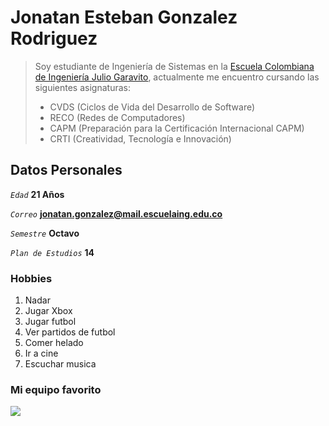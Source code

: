 # Jonatan Esteban Gonzalez Rodriguez 
> Soy estudiante de Ingeniería de Sistemas en la [Escuela Colombiana de Ingeniería Julio Garavito](https://www.escuelaing.edu.co/es/), actualmente me encuentro cursando las siguientes asignaturas:
>
> * CVDS (Ciclos de Vida del Desarrollo de Software)
> * RECO (Redes de Computadores)
> * CAPM (Preparación para la Certificación Internacional CAPM)
> * CRTI (Creatividad, Tecnología e Innovación)


## Datos Personales
  _`Edad`_ **21 Años**
  
  _`Correo`_ **jonatan.gonzalez@mail.escuelaing.edu.co**
  
  _`Semestre`_ **Octavo**
  
  _`Plan de Estudios`_ **14**
  
  ### Hobbies
  1. Nadar
  2. Jugar Xbox
  3. Jugar futbol
  4. Ver partidos de futbol
  5. Comer helado
  6. Ir a cine
  7. Escuchar musica
  
  ### Mi equipo favorito  
  ![](http://1.bp.blogspot.com/-wNoVmzHIxh4/UUO_WuU_YAI/AAAAAAAAAnA/evnh28VXIBk/s1600/AmericadeCali_Escudo.png)
  
